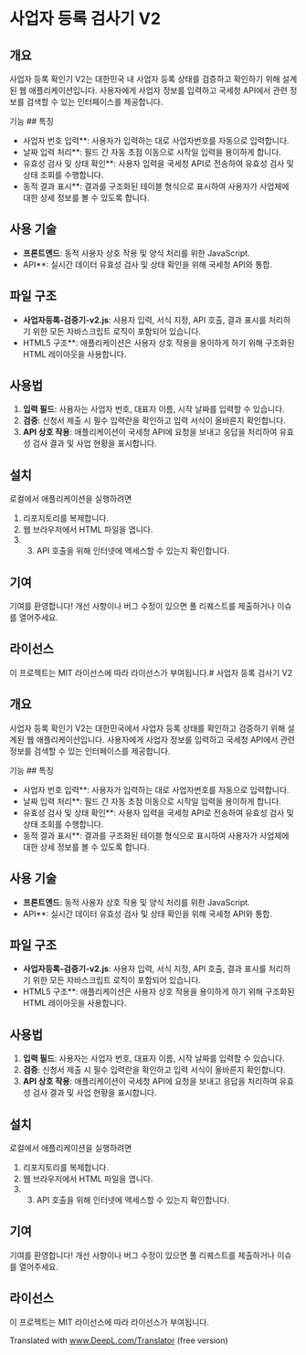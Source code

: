 # 사업자 등록 검사기 V2

## 개요
사업자 등록 확인기 V2는 대한민국 내 사업자 등록 상태를 검증하고 확인하기 위해 설계된 웹 애플리케이션입니다. 사용자에게 사업자 정보를 입력하고 국세청 API에서 관련 정보를 검색할 수 있는 인터페이스를 제공합니다.

기능 ## 특징
- 사업자 번호 입력**: 사용자가 입력하는 대로 사업자번호를 자동으로 입력합니다.
- 날짜 입력 처리**: 필드 간 자동 초점 이동으로 시작일 입력을 용이하게 합니다.
- 유효성 검사 및 상태 확인**: 사용자 입력을 국세청 API로 전송하여 유효성 검사 및 상태 조회를 수행합니다.
- 동적 결과 표시**: 결과를 구조화된 테이블 형식으로 표시하여 사용자가 사업체에 대한 상세 정보를 볼 수 있도록 합니다.

## 사용 기술
- **프론트엔드**: 동적 사용자 상호 작용 및 양식 처리를 위한 JavaScript.
- API**: 실시간 데이터 유효성 검사 및 상태 확인을 위해 국세청 API와 통합.

## 파일 구조
- **사업자등록-검증기-v2.js**: 사용자 입력, 서식 지정, API 호출, 결과 표시를 처리하기 위한 모든 자바스크립트 로직이 포함되어 있습니다.
- HTML5 구조**: 애플리케이션은 사용자 상호 작용을 용이하게 하기 위해 구조화된 HTML 레이아웃을 사용합니다.

## 사용법
1. **입력 필드**: 사용자는 사업자 번호, 대표자 이름, 시작 날짜를 입력할 수 있습니다.
2. **검증**: 신청서 제출 시 필수 입력란을 확인하고 입력 서식이 올바른지 확인합니다.
3. **API 상호 작용**: 애플리케이션이 국세청 API에 요청을 보내고 응답을 처리하여 유효성 검사 결과 및 사업 현황을 표시합니다.

## 설치
로컬에서 애플리케이션을 실행하려면
1. 리포지토리를 복제합니다.
2. 웹 브라우저에서 HTML 파일을 엽니다.
3. 3. API 호출을 위해 인터넷에 액세스할 수 있는지 확인합니다.

## 기여
기여를 환영합니다! 개선 사항이나 버그 수정이 있으면 풀 리퀘스트를 제출하거나 이슈를 열어주세요.

## 라이선스
이 프로젝트는 MIT 라이선스에 따라 라이선스가 부여됩니다.# 사업자 등록 검사기 V2

## 개요
사업자 등록 확인기 V2는 대한민국에서 사업자 등록 상태를 확인하고 검증하기 위해 설계된 웹 애플리케이션입니다. 사용자에게 사업자 정보를 입력하고 국세청 API에서 관련 정보를 검색할 수 있는 인터페이스를 제공합니다.

기능 ## 특징
- 사업자 번호 입력**: 사용자가 입력하는 대로 사업자번호를 자동으로 입력합니다.
- 날짜 입력 처리**: 필드 간 자동 초점 이동으로 시작일 입력을 용이하게 합니다.
- 유효성 검사 및 상태 확인**: 사용자 입력을 국세청 API로 전송하여 유효성 검사 및 상태 조회를 수행합니다.
- 동적 결과 표시**: 결과를 구조화된 테이블 형식으로 표시하여 사용자가 사업체에 대한 상세 정보를 볼 수 있도록 합니다.

## 사용 기술
- **프론트엔드**: 동적 사용자 상호 작용 및 양식 처리를 위한 JavaScript.
- API**: 실시간 데이터 유효성 검사 및 상태 확인을 위해 국세청 API와 통합.

## 파일 구조
- **사업자등록-검증기-v2.js**: 사용자 입력, 서식 지정, API 호출, 결과 표시를 처리하기 위한 모든 자바스크립트 로직이 포함되어 있습니다.
- HTML5 구조**: 애플리케이션은 사용자 상호 작용을 용이하게 하기 위해 구조화된 HTML 레이아웃을 사용합니다.

## 사용법
1. **입력 필드**: 사용자는 사업자 번호, 대표자 이름, 시작 날짜를 입력할 수 있습니다.
2. **검증**: 신청서 제출 시 필수 입력란을 확인하고 입력 서식이 올바른지 확인합니다.
3. **API 상호 작용**: 애플리케이션이 국세청 API에 요청을 보내고 응답을 처리하여 유효성 검사 결과 및 사업 현황을 표시합니다.

## 설치
로컬에서 애플리케이션을 실행하려면
1. 리포지토리를 복제합니다.
2. 웹 브라우저에서 HTML 파일을 엽니다.
3. 3. API 호출을 위해 인터넷에 액세스할 수 있는지 확인합니다.

## 기여
기여를 환영합니다! 개선 사항이나 버그 수정이 있으면 풀 리퀘스트를 제출하거나 이슈를 열어주세요.

## 라이선스
이 프로젝트는 MIT 라이선스에 따라 라이선스가 부여됩니다.

Translated with www.DeepL.com/Translator (free version)